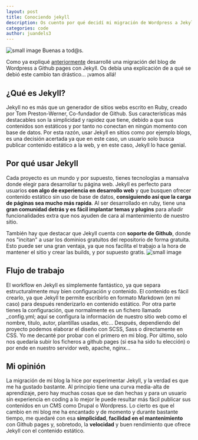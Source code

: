 ```yaml
---
layout: post
title: Conociendo jekyll
description: Os cuento por qué decidí mi migración de Wordpress a Jekyll en mi blog
categories: code
author: juandels3
---
```


![small image]({{site.baseurl}}/images/jekyll.png)
Buenas a tod@s.

Como ya expliqué [anteriormente](https://juandels3.github.io/hablemos-sobre-big-data/) desarrollé una migración del blog de Wordpress a Github pages con Jekyll. Os debía una explicación de a qué se debió este cambio tan drástico... ¡vamos allá!

## ¿Qué es Jekyll?

Jekyll no es más que un generador de sitios webs escrito en Ruby, creado por Tom Preston-Werner, Co-fundador de Github. Sus características más destacables son la simplicidad y rapidez que tiene, debido a que sus contenidos son estáticos y por tanto no conectan en ningún momento con base de datos. Por esta razón, usar Jekyll en sitios como por ejemplo blogs, es una decisión acertada ya que en este caso, un usuario solo busca publicar contenido estático a la web, y en este caso, Jekyll lo hace genial.

## Por qué usar Jekyll

Cada proyecto es un mundo y por supuesto, tienes tecnologías a mansalva donde elegir para desarrollar tu página web. Jekyll es perfecto para usuarios **con algo de experiencia en desarrollo web** y que busquen ofrecer contenido estático sin uso de base de datos, **consiguiendo así que la carga de páginas sea mucho más rapida**. Al ser desarrollado en ruby, tiene una **gran comunidad detrás y es fácil implantar temas y plugins** para añadir funcionalidades extra que nos ayuden de cara al mantenimiento de nuestro sitio. 

También hay que destacar que Jekyll cuenta con **soporte de Github**, donde nos "incitan" a usar los dominios gratuitos del repositorio de forma gratuita. Esto puede ser una gran ventaja, ya que nos facilita el trabajo a la hora de mantener el sitio y crear las builds, y por supuesto gratis.
![small image]({{site.baseurl}}/images/080618.png)

## Flujo de trabajo

El workflow en Jekyll es simplemente fantástico, ya que separa estructuralmente muy bien configuración y contenido. 
El contenido es fácil crearlo, ya que Jekyll te permite escribirlo en formato Markdown (en mi caso) para después renderizarlo en contenido estático. Por otra parte tienes la configuración, que normalmente es un fichero llamado _config.yml; aquí se configura la información de nuestro sitio web como el nombre, titulo, autor, plantillas usadas, etc... 
Después, dependiendo del proyecto podemos elaborar el diseño con SCSS, Sass o directamente en CSS. Yo me decanté por probar con el primero en mi blog. Por último, solo nos quedaría subir los ficheros a github pages (si esa ha sido tu elección) o por ende en nuestro servidor web, apache, nginx...

## Mi opinión

La migración de mi blog la hice por experimentar Jekyll, y la verdad es que me ha gustado bastante. Al principio tiene una curva media-alta de aprendizaje, pero hay muchas cosas que se dan hechas y para un usuario sin experiencia en coding a lo mejor le puede resultar más fácil publicar sus contenidos en un CMS como Drupal o Wordpress.
Lo cierto es que el cambio en mi blog me ha encantado y de momento y durante bastante tiempo, me quedaré con esa **simplicidad**, **facilidad en el mantenimiento** con Github pages y, sobretodo, la **velocidad** y buen rendimiento que ofrece Jekyll con el contenido estático.